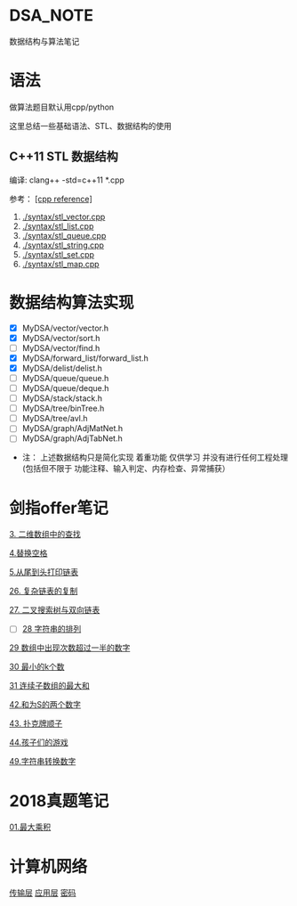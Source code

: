 # DSA_NOTE
数据结构与算法笔记

# 语法

做算法题目默认用cpp/python

这里总结一些基础语法、STL、数据结构的使用

## C++11 STL 数据结构

编译: clang++ -std=c++11 *.cpp

参考： [[cpp reference]](https://zh.cppreference.com/)

1. [./syntax/stl_vector.cpp](./syntax/stl_vector.cpp)
2. [./syntax/stl_list.cpp](./syntax/stl_list.cpp)
3. [./syntax/stl_queue.cpp](./syntax/stl_queue.cpp)
4. [./syntax/stl_string.cpp](./syntax/stl_string.cpp)
5. [./syntax/stl_set.cpp](./syntax/stl_set.cpp)
6. [./syntax/stl_map.cpp](./syntax/stl_map.cpp)

# 数据结构算法实现

- [x] MyDSA/vector/vector.h
- [x] MyDSA/vector/sort.h
- [ ] MyDSA/vector/find.h
- [x] MyDSA/forward_list/forward_list.h
- [x] MyDSA/delist/delist.h
- [ ] MyDSA/queue/queue.h 
- [ ] MyDSA/queue/deque.h
- [ ] MyDSA/stack/stack.h
- [ ] MyDSA/tree/binTree.h
- [ ] MyDSA/tree/avl.h
- [ ] MyDSA/graph/AdjMatNet.h
- [ ] MyDSA/graph/AdjTabNet.h

* 注： 上述数据结构只是简化实现 着重功能 仅供学习 并没有进行任何工程处理 (包括但不限于 功能注释、输入判定、内存检查、异常捕获）

# 剑指offer笔记

[3. 二维数组中的查找](./offer67/3.md)

[4.替换空格](./offer67/4.md)

[5.从尾到头打印链表](./offer67/5.md)

[26. 复杂链表的复制](./offer67/26.md)

[27. 二叉搜索树与双向链表](./offer67/27.md)

- [ ]  [28 字符串的排列](./offer67/28.md)

[29 数组中出现次数超过一半的数字](./offer67/29.md)

[30 最小的k个数](./offer67/30.md)

[31 连续子数组的最大和](./offer67/31.md)



[42.和为S的两个数字](./offer67/42.md)

[43. 扑克牌顺子](./offer67/43.md)

[44.孩子们的游戏](./offer67/44.md)

[49.字符串转换数字](./offer67/49.md)

# 2018真题笔记

[01.最大乘积](./2018校招真题/01_最大乘积.md)

# 计算机网络
[传输层](./计算机网络/传输层.md)
[应用层](./计算机网络/应用层.md)
[密码](./计算机网络/密码.md)

